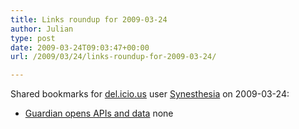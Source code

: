 ```yaml
---
title: Links roundup for 2009-03-24
author: Julian
type: post
date: 2009-03-24T09:03:47+00:00
url: /2009/03/24/links-roundup-for-2009-03-24/

---
```

Shared bookmarks for [del.icio.us][1] user [Synesthesia][2] on 2009-03-24:

  * [Guardian opens APIs and data][3] 
    none</li> </ul>

 [1]: https://del.icio.us/
 [2]: https://del.icio.us/synesthesia
 [3]: https://www.guardian.co.uk/media/pda/2009/mar/10/1